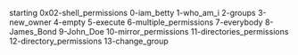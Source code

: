 starting 0x02-shell_permissions
0-iam_betty 
1-who_am_i 
2-groups 
3-new_owner 
4-empty 
5-execute 
6-multiple_permissions 
7-everybody 
8-James_Bond 
9-John_Doe 
10-mirror_permissions 
11-directories_permissions 
12-directory_permissions 
13-change_group

